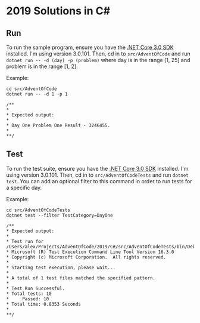 # 2019 Solutions in C#

## Run

To run the sample program, ensure you have the [.NET Core 3.0 SDK][1] installed.  I'm using version
3.0.101.  Then, cd in to `src/AdventOfCode` and run `dotnet run -- -d (day) -p (problem)`
where day is in the range [1, 25] and problem is in the range [1, 2].  

Example:

```
cd src/AdventOfCode
dotnet run -- -d 1 -p 1

/**
*
* Expected output:
*
* Day One Problem One Result - 3246455.
*
**/
```

## Test

To run the test suite, ensure you have the [.NET Core 3.0 SDK][1] installed.  I'm using version 
3.0.101.  Then, cd in to `src/AdventOfCodeTests` and run `dotnet test`.  You can add an optional
filter to this command in order to run tests for a specific day.

Example: 

```
cd src/AdventOfCodeTests
dotnet test --filter TestCategory=DayOne

/**
* Expected output:
*
* Test run for /Users/alex/Projects/AdventOfCode/2019/C#/src/AdventOfCodeTests/bin/Debug/netcoreapp3.0/AdventOfCodeTests.dll(.NETCoreApp,Version=v3.0)
* Microsoft (R) Test Execution Command Line Tool Version 16.3.0
* Copyright (c) Microsoft Corporation.  All rights reserved.
* 
* Starting test execution, please wait...
* 
* A total of 1 test files matched the specified pattern.
*
* Test Run Successful.
* Total tests: 10
*     Passed: 10
* Total time: 0.8353 Seconds
*
**/
```

[1]: https://dotnet.microsoft.com/download/dotnet-core/3.0

